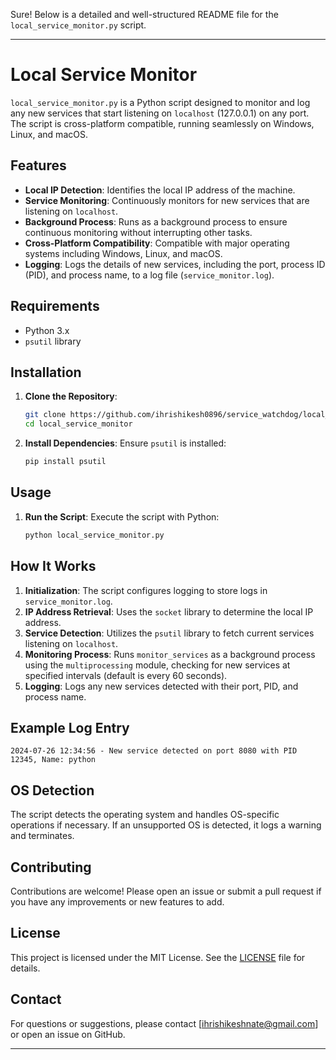 Sure! Below is a detailed and well-structured README file for the `local_service_monitor.py` script.

---

# Local Service Monitor

`local_service_monitor.py` is a Python script designed to monitor and log any new services that start listening on `localhost` (127.0.0.1) on any port. The script is cross-platform compatible, running seamlessly on Windows, Linux, and macOS.

## Features

- **Local IP Detection**: Identifies the local IP address of the machine.
- **Service Monitoring**: Continuously monitors for new services that are listening on `localhost`.
- **Background Process**: Runs as a background process to ensure continuous monitoring without interrupting other tasks.
- **Cross-Platform Compatibility**: Compatible with major operating systems including Windows, Linux, and macOS.
- **Logging**: Logs the details of new services, including the port, process ID (PID), and process name, to a log file (`service_monitor.log`).

## Requirements

- Python 3.x
- `psutil` library

## Installation

1. **Clone the Repository**:
   ```bash
   git clone https://github.com/ihrishikesh0896/service_watchdog/local_service_monitor.git
   cd local_service_monitor
   ```

2. **Install Dependencies**:
   Ensure `psutil` is installed:
   ```bash
   pip install psutil
   ```

## Usage

1. **Run the Script**:
   Execute the script with Python:
   ```bash
   python local_service_monitor.py
   ```

## How It Works

1. **Initialization**: The script configures logging to store logs in `service_monitor.log`.
2. **IP Address Retrieval**: Uses the `socket` library to determine the local IP address.
3. **Service Detection**: Utilizes the `psutil` library to fetch current services listening on `localhost`.
4. **Monitoring Process**: Runs `monitor_services` as a background process using the `multiprocessing` module, checking for new services at specified intervals (default is every 60 seconds).
5. **Logging**: Logs any new services detected with their port, PID, and process name.

## Example Log Entry

```
2024-07-26 12:34:56 - New service detected on port 8080 with PID 12345, Name: python
```

## OS Detection

The script detects the operating system and handles OS-specific operations if necessary. If an unsupported OS is detected, it logs a warning and terminates.

## Contributing

Contributions are welcome! Please open an issue or submit a pull request if you have any improvements or new features to add.

## License

This project is licensed under the MIT License. See the [LICENSE](LICENSE) file for details.

## Contact

For questions or suggestions, please contact [ihrishikeshnate@gmail.com] or open an issue on GitHub.

---
